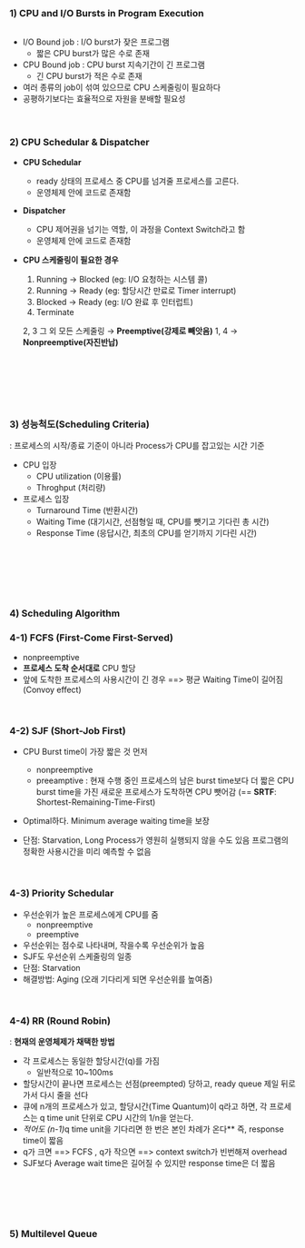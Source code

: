 <br />

<h3 id="1-cpu-and-io-bursts-in-program-execution">1) CPU and I/O Bursts in Program Execution</h3>
<p><img alt="" src="https://velog.velcdn.com/images/wlsthfdl/post/cadecb41-01dc-4cea-a28e-a3de03993748/image.png" /></p>
<ul>
<li>I/O Bound job : I/O burst가 잦은 프로그램 <ul>
<li>짧은 CPU burst가 많은 수로 존재</li>
</ul>
</li>
<li>CPU Bound job : CPU burst 지속기간이 긴 프로그램<ul>
<li>긴 CPU burst가 적은 수로 존재</li>
</ul>
</li>
<li>여러 종류의 job이 섞여 있으므로 CPU 스케줄링이 필요하다</li>
<li>공평하기보다는 효율적으로 자원을 분배할 필요성<br />
<br />
<br />

</li>
</ul>
<h3 id="2-cpu-schedular--dispatcher">2) CPU Schedular &amp; Dispatcher</h3>
<ul>
<li><p><strong>CPU Schedular</strong></p>
<ul>
<li>ready 상태의 프로세스 중 CPU를 넘겨줄 프로세스를 고른다.</li>
<li>운영체제 안에 코드로 존재함</li>
</ul>
</li>
<li><p><strong>Dispatcher</strong></p>
<ul>
<li>CPU 제어권을 넘기는 역할, 이 과정을 Context Switch라고 함</li>
<li>운영체제 안에 코드로 존재함</li>
</ul>
</li>
<li><p><strong>CPU 스케줄링이 필요한 경우</strong></p>
<ol>
<li>Running → Blocked (eg: I/O 요청하는 시스템 콜)</li>
<li>Running → Ready (eg: 할당시간 만료로 Timer interrupt)</li>
<li>Blocked → Ready (eg: I/O 완료 후 인터럽트)</li>
<li>Terminate</li>
</ol>
<p>2, 3 그 외 모든 스케줄링 → <strong>Preemptive(강제로 빼앗음)</strong>
1, 4 → <strong>Nonpreemptive(자진반납)</strong></p>
<br />
<br />
<br /><br /><br />



</li>
</ul>
<h3 id="3-성능척도scheduling-criteria">3) 성능척도(Scheduling Criteria)</h3>
<p>  : 프로세스의 시작/종료 기준이 아니라 Process가 CPU를 잡고있는 시간 기준</p>
<ul>
<li>CPU 입장<ul>
<li>CPU utilization (이용률)</li>
<li>Throghput (처리량)</li>
</ul>
</li>
<li>프로세스 입장<ul>
<li>Turnaround Time (반환시간)</li>
<li>Waiting Time (대기시간, 선점형일 때, CPU를 뺏기고 기다린 총 시간)</li>
<li>Response Time (응답시간, 최초의 CPU를 얻기까지 기다린 시간)</li>
</ul>
</li>
</ul>
<p><br /><br /><br /><br /><br /></p>
<h3 id="4-scheduling-algorithm">4) Scheduling Algorithm</h3>
<h3 id="4-1-fcfs-first-come-first-served">4-1) FCFS (First-Come First-Served)</h3>
<ul>
<li>nonpreemptive</li>
<li><strong>프로세스 도착 순서대로</strong> CPU 할당</li>
<li>앞에 도착한 프로세스의 사용시간이 긴 경우 ==&gt; 평균 Waiting Time이 길어짐 (Convoy effect)</li>
</ul>
<br />

<h3 id="4-2-sjf-short-job-first">4-2) SJF (Short-Job First)</h3>
<ul>
<li><p>CPU Burst time이 가장 짧은 것 먼저</p>
<ul>
<li>nonpreemptive</li>
<li>preeamptive : 현재 수행 중인 프로세스의 남은 burst time보다 더 짧은 CPU burst time을 가진 새로운 프로세스가 도착하면 CPU 뺏어감
(== <strong>SRTF</strong>: Shortest-Remaining-Time-First)</li>
</ul>
</li>
<li><p>Optimal하다. Minimum average waiting time을 보장</p>
</li>
</ul>
<ul>
<li>단점: Starvation, Long Process가 영원히 실행되지 않을 수도 있음
프로그램의 정확한 사용시간을 미리 예측할 수 없음</li>
</ul>
<br />

<h3 id="4-3-priority-schedular">4-3) Priority Schedular</h3>
<ul>
<li>우선순위가 높은 프로세스에게 CPU를 줌<ul>
<li>nonpreemptive</li>
<li>preemptive</li>
</ul>
</li>
<li>우선순위는 점수로 나타내며, 작을수록 우선순위가 높음</li>
<li>SJF도 우선순위 스케줄링의 일종</li>
<li>단점: Starvation</li>
<li>해결방법: Aging (오래 기다리게 되면 우선순위를 높여줌)</li>
</ul>
<br />

<h3 id="4-4-rr-round-robin">4-4) RR (Round Robin)</h3>
<p>: <strong>현재의 운영체제가 채택한 방법</strong></p>
<ul>
<li>각 프로세스는 동일한 할당시간(q)를 가짐<ul>
<li>일반적으로 10~100ms</li>
</ul>
</li>
<li>할당시간이 끝나면 프로세스는 선점(preempted) 당하고, ready queue 제일 뒤로 가서 다시 줄을 선다</li>
<li>큐에 n개의 프로세스가 있고, 할당시간(Time Quantum)이 q라고 하면, 각 프로세스는 q time unit 단위로 CPU 시간의 1/n을 얻는다. </li>
<li><em>적어도 (n-1)</em>q time unit을 기다리면 한 번은 본인 차례가 온다** 
즉, response time이 짧음</li>
<li>q가 크면 ==&gt; FCFS , q가 작으면 ==&gt; context switch가 빈번해져 overhead</li>
<li>SJF보다 Average wait time은 길어질 수 있지만 response time은 더 짧음</li>
</ul>
<br />
<br />
<br />
<br />

<h3 id="5-multilevel-queue">5) Multilevel Queue</h3>